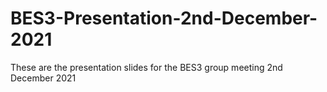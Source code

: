 # BES3-Presentation-2nd-December-2021
These are the presentation slides for the BES3 group meeting 2nd December 2021
